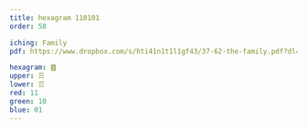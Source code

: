 ```yaml
---
title: hexagram 110101
order: 58

iching: Family
pdf: https://www.dropbox.com/s/hti41n1t1l1gf43/37-62-the-family.pdf?dl=0

hexagram: ䷤
upper: ☴
lower: ☲
red: 11
green: 10
blue: 01
---
```

